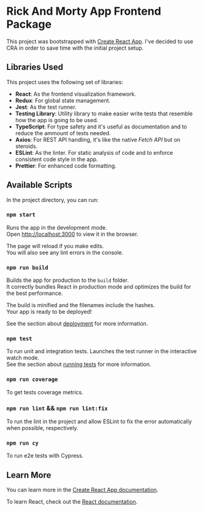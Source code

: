 # Rick And Morty App Frontend Package

This project was bootstrapped with [Create React App](https://github.com/facebook/create-react-app).
I've decided to use CRA in order to save time with the initial project setup.

## Libraries Used

This project uses the following set of libraries:

- **React**: As the frontend visualization framework.
- **Redux**: For global state management.
- **Jest**: As the test runner.
- **Testing Library**: Utility library to make easier write tests that resemble how the app is going to be used.
- **TypeScript**: For type safety and it's useful as documentation and to reduce the ammount of tests needed.
- **Axios**: For REST API handling, it's like the native *Fetch API* but on steroids.
- **ESLint**: As the linter. For static analysis of code and to enforce consistent code style in the app.
- **Prettier**: For enhanced code formatting.


## Available Scripts

In the project directory, you can run:

### `npm start`

Runs the app in the development mode.\
Open [http://localhost:3000](http://localhost:3000) to view it in the browser.

The page will reload if you make edits.\
You will also see any lint errors in the console.

### `npm run build`

Builds the app for production to the `build` folder.\
It correctly bundles React in production mode and optimizes the build for the best performance.

The build is minified and the filenames include the hashes.\
Your app is ready to be deployed!

See the section about [deployment](https://facebook.github.io/create-react-app/docs/deployment) for more information.

### `npm test`

To run unit and integration tests. Launches the test runner in the interactive watch mode.\
See the section about [running tests](https://facebook.github.io/create-react-app/docs/running-tests) for more information.

### `npm run coverage`

To get tests coverage metrics.

### `npm run lint` && `npm run lint:fix`

To run the lint in the project and allow ESLint to fix the error automatically when possible, respectively.

### `npm run cy`

To run e2e tests with Cypress.
## Learn More

You can learn more in the [Create React App documentation](https://facebook.github.io/create-react-app/docs/getting-started).

To learn React, check out the [React documentation](https://reactjs.org/).
